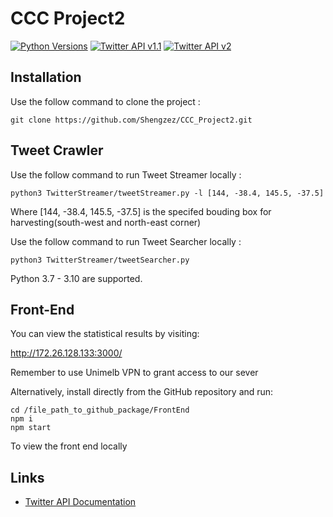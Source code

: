 CCC Project2
======

[![Python Versions](https://img.shields.io/pypi/pyversions/tweepy?label=Python)](https://pypi.org/project/tweepy/)
[![Twitter API v1.1](https://img.shields.io/endpoint?url=https%3A%2F%2Ftwbadges.glitch.me%2Fbadges%2Fstandard)](https://developer.twitter.com/en/docs/twitter-api/v1)
[![Twitter API v2](https://img.shields.io/endpoint?url=https%3A%2F%2Ftwbadges.glitch.me%2Fbadges%2Fv2)](https://developer.twitter.com/en/docs/twitter-api)

Installation
------------

Use the follow command to clone the project
:

    git clone https://github.com/Shengzez/CCC_Project2.git

Tweet Crawler
------------
Use the follow command to run Tweet Streamer locally
:

    python3 TwitterStreamer/tweetStreamer.py -l [144, -38.4, 145.5, -37.5]

Where [144, -38.4, 145.5, -37.5] is the specifed bouding box for harvesting(south-west and north-east corner) 

Use the follow command to run Tweet Searcher locally
:

    python3 TwitterStreamer/tweetSearcher.py 
    
Python 3.7 - 3.10 are supported.  

Front-End
------------
You can view the statistical results by visiting:

 http://172.26.128.133:3000/

Remember to use Unimelb VPN to grant access to our sever

Alternatively, install directly from the GitHub repository and run:

    cd /file_path_to_github_package/FrontEnd
    npm i
    npm start

To view the front end locally

Links
-----


- [Twitter API Documentation](https://developer.twitter.com/en/docs/twitter-api)


